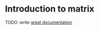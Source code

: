 # Introduction to matrix

TODO: write [great documentation](http://jacobian.org/writing/what-to-write/)
